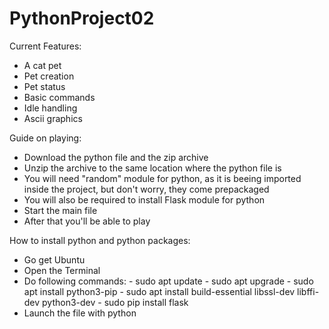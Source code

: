 # PythonProject02

Current Features:
 - A cat pet
 - Pet creation
 - Pet status
 - Basic commands
 - Idle handling
 - Ascii graphics

Guide on playing:

- Download the python file and the zip archive
- Unzip the archive to the same location where the python file is
- You will need "random" module for python, as it is beeing imported inside the project, but don't worry, they come prepackaged
- You will also be required to install Flask module for python
- Start the main file
- After that you'll be able to play

How to install python and python packages:

- Go get Ubuntu
- Open the Terminal
- Do following commands:
      - sudo apt update
      - sudo apt upgrade
      - sudo apt install python3-pip
      - sudo apt install build-essential libssl-dev libffi-dev python3-dev
      - sudo pip install flask
- Launch the file with python
